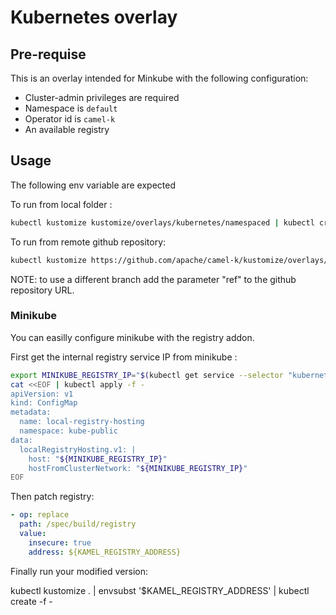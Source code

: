 # Kubernetes overlay

## Pre-requise

This is an overlay intended for Minkube with the following configuration:
* Cluster-admin privileges are required
* Namespace is `default`
* Operator id is `camel-k`
* An available registry

## Usage

The following env variable are expected


To run from local folder :
```sh
kubectl kustomize kustomize/overlays/kubernetes/namespaced | kubectl create -f -
```

To run from remote github repository:
```sh
kubectl kustomize https://github.com/apache/camel-k/kustomize/overlays/kubernetes/namespaced?ref=main | kubectl create -f -
```

NOTE: to use a different branch add the parameter "ref" to the github repository URL.


### Minikube

You can easilly configure minikube with the registry addon.

First get the internal registry service IP from minikube :

```sh
export MINIKUBE_REGISTRY_IP="$(kubectl get service --selector "kubernetes.io/minikube-addons"="registry" --namespace kube-system -o=jsonpath='{.items[0].spec.clusterIP}')"
cat <<EOF | kubectl apply -f -
apiVersion: v1
kind: ConfigMap
metadata:
  name: local-registry-hosting
  namespace: kube-public
data:
  localRegistryHosting.v1: |
    host: "${MINIKUBE_REGISTRY_IP}"
    hostFromClusterNetwork: "${MINIKUBE_REGISTRY_IP}"
EOF
```

Then patch registry:
```yaml
- op: replace
  path: /spec/build/registry
  value:
    insecure: true
    address: ${KAMEL_REGISTRY_ADDRESS}
```

Finally run your modified version:

kubectl kustomize . | envsubst '$KAMEL_REGISTRY_ADDRESS' | kubectl create -f -